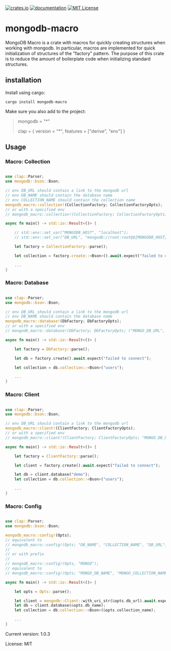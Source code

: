 [![crates.io][crates-badge]][crates-url]
[![documentation][docs-badge]][docs-url]
[![MIT License][mit-badge]][mit-url]

[crates-badge]: https://img.shields.io/crates/v/mongodb-macro.svg
[crates-url]: https://crates.io/crates/mongodb-macro
[docs-badge]: https://docs.rs/mongodb-macro/badge.svg
[docs-url]: https://docs.rs/mongodb-macro
[mit-badge]: https://img.shields.io/badge/license-MIT-blue.svg
[mit-url]: LICENSE

# mongodb-macro

MongoDB Macro is a crate with macros for quickly creating structures when working with mongodb.
In particular, macros are implemented for quick initialization of structures of the "factory" pattern.
The purpose of this crate is to reduce the amount of boilerplate code when initializing standard structures.

## installation

Install using cargo:

`cargo install mongodb-macro`

Make sure you also add to the project:

> mongodb = "*"
>
> clap = { version = "*", features = ["derive", "env"] }

## Usage
### Macro: Collection
```rust

use clap::Parser;
use mongodb::bson::Bson;

// env DB_URL should contain a link to the mongodb url
// env DB_NAME should contain the database name
// env COLLECTION_NAME should contain the collection name
mongodb_macro::collection!(CollectionFactory; CollectionFactoryOpts);
// or with a specified env
// mongodb_macro::collection!(CollectionFactory; CollectionFactoryOpts; ("MONGO_DB_URL", "MONGO_DB_NAME", "MONGO_COLLECTION_NAME"));

async fn main() -> std::io::Result<()> {

    // std::env::set_var("MONGODB_HOST", "localhost");
    // std::env::set_var("DB_URL", "mongodb://root:root@${MONGODB_HOST}:27017");

    let factory = CollectionFactory::parse();

    let collection = factory.create::<Bson>().await.expect("failed to connect");

    ...
}
```

### Macro: Database
```rust

use clap::Parser;
use mongodb::bson::Bson;

// env DB_URL should contain a link to the mongodb url
// env DB_NAME should contain the database name
mongodb_macro::database!(DbFactory; DbFactoryOpts);
// or with a specified env
// mongodb_macro::database!(DbFactory; DbFactoryOpts; ("MONGO_DB_URL", "MONGO_DB_NAME"));

async fn main() -> std::io::Result<()> {

    let factory = DbFactory::parse();

    let db = factory.create().await.expect("failed to connect");

    let collection = db.collection::<Bson>("users");

    ...
}
```

### Macro: Client
```rust

use clap::Parser;
use mongodb::bson::Bson;

// env DB_URL should contain a link to the mongodb url
mongodb_macro::client!(ClientFactory; ClientFactoryOpts);
// or with a specified env
// mongodb_macro::client!(ClientFactory; ClientFactoryOpts; "MONGO_DB_URL");

async fn main() -> std::io::Result<()> {

    let factory = ClientFactory::parse();

    let client = factory.create().await.expect("failed to connect");

    let db = client.database("demo");
    let collection = db.collection::<Bson>("users");

    ...
}
```

### Macro: Config
```rust

use clap::Parser;
use mongodb::bson::Bson;

mongodb_macro::config!(Opts);
// equivalent to
// mongodb_macro::config!(Opts; "DB_NAME", "COLLECTION_NAME", "DB_URL");
//
// or with prefix
//
// mongodb_macro::config!(Opts, "MONGO");
// equivalent to
// mongodb_macro::config!(Opts; "MONGO_DB_NAME", "MONGO_COLLECTION_NAME", "MONGO_DB_URL");

async fn main() -> std::io::Result<()> {

    let opts = Opts::parse();

    let client = mongodb::Client::with_uri_str(&opts.db_url).await.expect("failed to connect");
    let db = client.database(&opts.db_name);
    let collection = db.collection::<Bson>(&opts.collection_name);

    ...
}
```

Current version: 1.0.3

License: MIT
